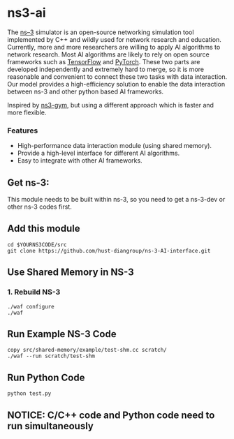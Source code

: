 # ns3-ai
 The [ns–3](https://www.nsnam.org/) simulator is an open-source networking simulation tool implemented by C++ and wildly used for network research and education. Currently, more and more researchers are willing to apply AI algorithms to network research. Most AI algorithms are likely to rely on open source frameworks such as [TensorFlow](https://www.tensorflow.org/) and [PyTorch](https://pytorch.org/). These two parts are developed independently and extremely hard to merge, so it is more reasonable and convenient to connect these two tasks with data interaction. Our model provides a high-efficiency solution to enable the data interaction between ns-3 and other python based AI frameworks.

 Inspired by [ns3-gym](https://github.com/tkn-tub/ns3-gym), but using a different approach which is faster and more flexible.

### Features
- High-performance data interaction module (using shared memory). 
- Provide a high-level interface for different AI algorithms.
- Easy to integrate with other AI frameworks.


## Get ns-3:  
This module needs to be built within ns-3, so you need to get a ns-3-dev or other ns-3 codes first.

## Add this module
```
cd $YOURNS3CODE/src
git clone https://github.com/hust-diangroup/ns-3-AI-interface.git
```

## Use Shared Memory in NS-3

### 1. Rebuild NS-3
```
./waf configure
./waf
```

## Run Example NS-3 Code
```
copy src/shared-memory/example/test-shm.cc scratch/
./waf --run scratch/test-shm
```

## Run Python Code
```python
python test.py
```

## NOTICE: C/C++ code and Python code need to run simultaneously
